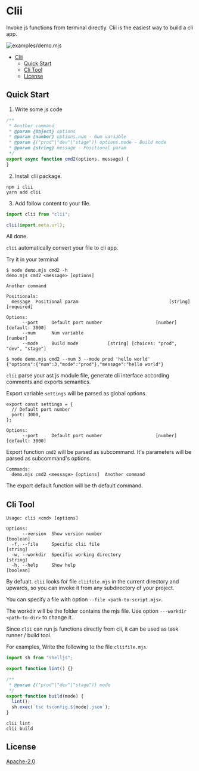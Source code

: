 # Clii

Invoke js functions from terminal directly. Clii is the easiest way to build a cli app.

![examples/demo.mjs](https://user-images.githubusercontent.com/4012553/154807539-f8f554f5-82da-4d3b-8cc8-578cfc661535.png)

- [Clii](#clii)
  - [Quick Start](#quick-start)
  - [Cli Tool](#cli-tool)
  - [License](#license)

## Quick Start

1. Write some js code

```js
/**
 * Another command
 * @param {Object} options
 * @param {number} options.num - Num variable
 * @param {("prod"|"dev"|"stage")} options.mode - Build mode
 * @param {string} message - Positional param
 */
export async function cmd2(options, message) {
}
```

2. Install clii package.

```
npm i clii
yarn add clii
```

3. Add follow content to your file.

```js
import clii from "clii";

clii(import.meta.url);
```

All done.

`clii` automatically convert your file to cli app.

Try it in your terminal
```
$ node demo.mjs cmd2 -h
demo.mjs cmd2 <message> [options]

Another command

Positionals:
  message  Positional param                                  [string] [required]

Options:
      --port     Default port number                    [number] [default: 3000]
      --num      Num variable                                           [number]
      --mode     Build mode           [string] [choices: "prod", "dev", "stage"]

$ node demo.mjs cmd2 --num 3 --mode prod 'hello world'
{"options":{"num":3,"mode":"prod"},"message":"hello world"}
```

`clii` parse your ast js module file, generate cli interface according comments and exports semantics.

Export variable `settings` will be parsed as global options.
```
export const settings = {
  // Default port number
  port: 3000,
};
```
```
Options:
      --port     Default port number                    [number] [default: 3000]
```

Export function `cmd2` will be parsed as subcommand. It's parameters will be parsed as subcommand's options.

```
Commands:
  demo.mjs cmd2 <message> [options]  Another command
```

The export default function will be th default command.

## Cli Tool

```
Usage: clii <cmd> [options]

Options:
      --version  Show version number                                   [boolean]
  -f, --file     Specific clii file                                     [string]
  -w, --workdir  Specific working directory                             [string]
  -h, --help     Show help                                             [boolean]
```

By defualt. `clii` looks for file `cliifile.mjs` in the current directory and upwards, so you can invoke it from any subdirectory of your project. 

You can specify a file with option `--file <path-to-script.mjs>`. 

The workdir will be the folder contains the mjs file. Use option `---workdir <path-to-dir>` to change it.

Since `clii` can run js functions directly from cli, it can be used as task runner / build tool.

For examples, Write the following to the file `cliifile.mjs`.

```ts
import sh from "shelljs";

export function lint() {}

/**
 * @param {("prod"|"dev"|"stage")} mode
 */
export function build(mode) {
  lint();
  sh.exec(`tsc tsconfig.${mode}.json`);
}
```

```
clii lint
clii build
```
## License

[Apache-2.0](LICENSE)

